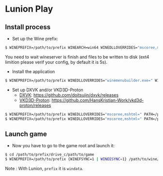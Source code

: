 Lunion Play
===========


Install process
---------------
* Set up the Wine prefix:
``` bash
$ WINEPREFIX=/path/to/prefix WINEARCH=win64 WINEDLLOVERRIDES="mscoree,mshtml=" WINEDEBUG=-all /path/to/wine/bin/wineboot -i
```
You need to wait wineserver is finish and files to be written to disk (ext4 limition please verif your config, by default it is 5s).


* Install the application
``` bash
$ WINEPREFIX=/path/to/prefix WINEDLLOVERRIDES="winemenubuilder.exe=" WINEDEBUG=-all /path/to/wine/bin/wine /path/to/file.exe
```

* Set up DXVK and/or VKD3D-Proton
  * [DXVK](https://github.com/doitsujin/dxvk): https://github.com/doitsujin/dxvk/releases
  * [VKD3D-Proton](https://github.com/HansKristian-Work/vkd3d-proton): https://github.com/HansKristian-Work/vkd3d-proton/releases
``` bash
$ WINEPREFIX=/path/to/prefix WINEDLLOVERRIDES="mscoree,mshtml=" PATH=/path/to/wine/bin/:$PATH /path/to/dxvk/setup_install.sh install
$ WINEPREFIX=/path/to/prefix WINEDLLOVERRIDES="mscoree,mshtml=" PATH=/path/to/wine/bin/:$PATH /path/to/vkd3d-proton/setup_install.sh install
```

Launch game
-----------
* Now you have to go to the game root and launch it:
``` bash
$ cd /path/to/prefix/drive_c/path/to/game
$ WINEPREFIX=/path/to/prefix {WINEFSYNC=1 | WINEESYNC=1} /path/to/wine/bin/{wine | wine64} file.exe
```

Note : With Lunion, `prefix` it is `windata`.

